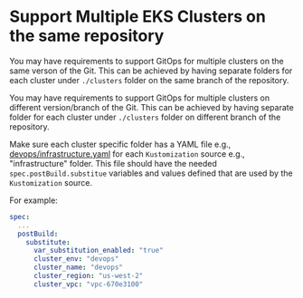 # Support Multiple EKS Clusters on the same repository
You may have requirements to support GitOps for multiple clusters on the same verson of the Git. This can be achieved by having separate folders for each cluster under `./clusters` folder on the same branch of the repository.

You may have requirements to support GitOps for multiple clusters on different version/branch of the Git. This can be achieved by having separate folder for each cluster under `./clusters` folder on different branch of the repository.

Make sure each cluster specific folder has a YAML file e.g., [devops/infrastructure.yaml](devops/infrastructure.yaml) for each `Kustomization` source e.g., "infrastructure" folder.
This file should have the needed `spec.postBuild.substitue` variables and values defined that are used by the `Kustomization` source.

For example:
```yaml
spec:
  ...
  postBuild:
    substitute:
      var_substitution_enabled: "true"
      cluster_env: "devops"
      cluster_name: "devops"
      cluster_region: "us-west-2"
      cluster_vpc: "vpc-670e3100"
```

